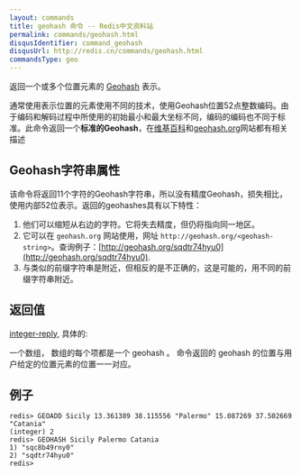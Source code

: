 ```yaml
---
layout: commands
title: geohash 命令 -- Redis中文资料站
permalink: commands/geohash.html
disqusIdentifier: command_geohash
disqusUrl: http://redis.cn/commands/geohash.html
commandsType: geo
---
```


返回一个或多个位置元素的 [Geohash](https://en.wikipedia.org/wiki/Geohash) 表示。

通常使用表示位置的元素使用不同的技术，使用Geohash位置52点整数编码。由于编码和解码过程中所使用的初始最小和最大坐标不同，编码的编码也不同于标准。此命令返回一个**标准的Geohash**，在[维基百科](https://en.wikipedia.org/wiki/Geohash)和[geohash.org](http://geohash.org)网站都有相关描述


Geohash字符串属性
---

该命令将返回11个字符的Geohash字符串，所以没有精度Geohash，损失相比，使用内部52位表示。返回的geohashes具有以下特性：

1. 他们可以缩短从右边的字符。它将失去精度，但仍将指向同一地区。
2. 它可以在 `geohash.org` 网站使用，网址 `http://geohash.org/<geohash-string>`。查询例子：[http://geohash.org/sqdtr74hyu0](http://geohash.org/sqdtr74hyu0).
3. 与类似的前缀字符串是附近，但相反的是不正确的，这是可能的，用不同的前缀字符串附近。

## 返回值 ##

[integer-reply](/topics/protocol.html#integer-reply), 具体的:

一个数组， 数组的每个项都是一个 geohash 。 命令返回的 geohash 的位置与用户给定的位置元素的位置一一对应。

## 例子

	redis> GEOADD Sicily 13.361389 38.115556 "Palermo" 15.087269 37.502669 "Catania"
	(integer) 2
	redis> GEOHASH Sicily Palermo Catania
	1) "sqc8b49rny0"
	2) "sqdtr74hyu0"
	redis> 
